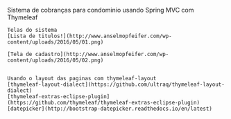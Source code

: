 Sistema de cobranças para condominio usando Spring MVC com Thymeleaf
	
	Telas do sistema
	[Lista de titulos!](http://www.anselmopfeifer.com/wp-content/uploads/2016/05/01.png)
	
	[Tela de cadastro](http://www.anselmopfeifer.com/wp-content/uploads/2016/05/02.png)
		
	
	Usando o layout das paginas com thymeleaf-layout	
	[thymeleaf-layout-dialect](https://github.com/ultraq/thymeleaf-layout-dialect)
	[thymeleaf-extras-eclipse-plugin](https://github.com/thymeleaf/thymeleaf-extras-eclipse-plugin)
	[datepicker](http://bootstrap-datepicker.readthedocs.io/en/latest)
